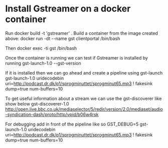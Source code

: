 # Install Gstreamer on a docker container

Run docker build -t 'gstreamer' .
Build a container from the image created above:
docker run -dt --name gst clientportal /bin/bash

Then 
docker exec -ti gst /bin/bash 

Once the container is running we can test if Gstreamer is installed by running 
gst-launch-1.0 --gst-version

If it is installed then we can go ahead and create a pipeline using gst-launch
gst-launch-1.0 uridecodebin uri=http://podcast.dr.dk/p1/sprogminuttet/sprogminut65.mp3 ! fakesink dump=true num-buffers=10

To get useful information about a stream we can use the gst-discoverer like show below
gst-discoverer-1.0 http://open.live.bbc.co.uk/mediaselector/5/redir/version/2.0/mediaset/audio-syndication-dash/proto/http/vpid/b06w4rsk

For debugging add in front of the pipeline like so
GST_DEBUG=5 gst-launch-1.0 uridecodebin uri=http://podcast.dr.dk/p1/sprogminuttet/sprogminut65.mp3 ! fakesink dump=true num-buffers=10
